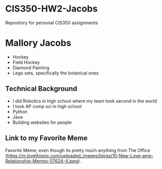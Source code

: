 # CIS350-HW2-Jacobs
Repository for personal CIS350 assignments
# Mallory Jacobs
- Hockey
- Field Hockey
- Diamond Painting
- Lego sets, specifically the botanical ones
## Technical Background
- I did Robotics in high school where my team took second in the world
- I took AP comp sci in high school 
- Python
- Java
- Building websites for people
## Link to my Favorite Meme
Favorite Meme, even though its pretty much anything from The Office (https://m.lovethispic.com/uploaded_images/blogs/10-New-Love-amp-Relationship-Memes-57624-4.jpeg).
